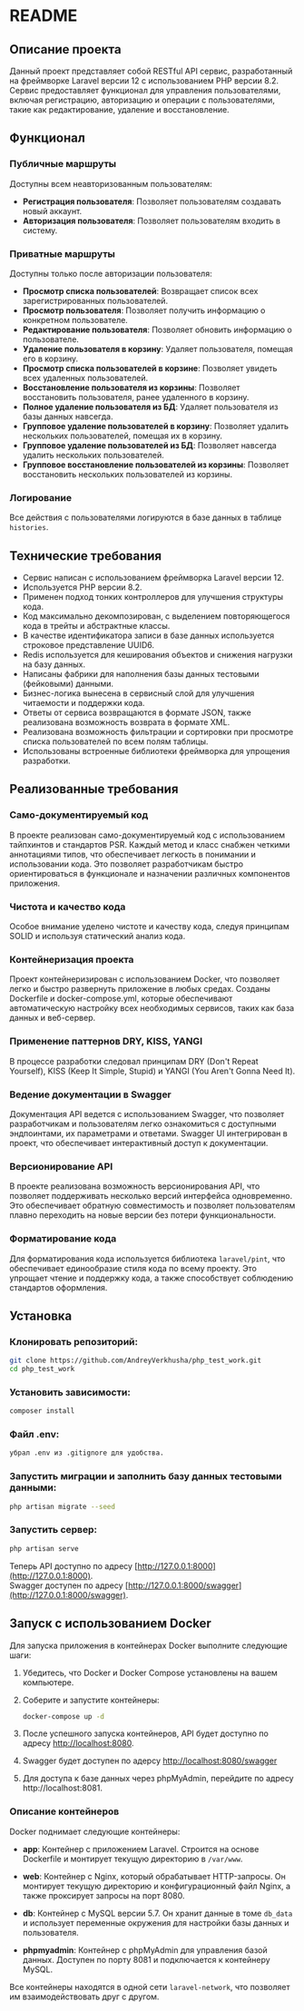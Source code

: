 # README

## Описание проекта

Данный проект представляет собой RESTful API сервис, разработанный на фреймворке Laravel версии 12 с использованием PHP версии 8.2. Сервис предоставляет функционал для управления пользователями, включая регистрацию, авторизацию и операции с пользователями, такие как редактирование, удаление и восстановление.

## Функционал

### Публичные маршруты
Доступны всем неавторизованным пользователям:
- **Регистрация пользователя**: Позволяет пользователям создавать новый аккаунт.
- **Авторизация пользователя**: Позволяет пользователям входить в систему.

### Приватные маршруты
Доступны только после авторизации пользователя:
- **Просмотр списка пользователей**: Возвращает список всех зарегистрированных пользователей.
- **Просмотр пользователя**: Позволяет получить информацию о конкретном пользователе.
- **Редактирование пользователя**: Позволяет обновить информацию о пользователе.
- **Удаление пользователя в корзину**: Удаляет пользователя, помещая его в корзину.
- **Просмотр списка пользователей в корзине**: Позволяет увидеть всех удаленных пользователей.
- **Восстановление пользователя из корзины**: Позволяет восстановить пользователя, ранее удаленного в корзину.
- **Полное удаление пользователя из БД**: Удаляет пользователя из базы данных навсегда.
- **Групповое удаление пользователей в корзину**: Позволяет удалить нескольких пользователей, помещая их в корзину.
- **Групповое удаление пользователей из БД**: Позволяет навсегда удалить нескольких пользователей.
- **Групповое восстановление пользователей из корзины**: Позволяет восстановить нескольких пользователей из корзины.

### Логирование
Все действия с пользователями логируются в базе данных в таблице `histories`.

## Технические требования

- Сервис написан с использованием фреймворка Laravel версии 12.
- Используется PHP версии 8.2.
- Применен подход тонких контроллеров для улучшения структуры кода.
- Код максимально декомпозирован, с выделением повторяющегося кода в трейты и абстрактные классы.
- В качестве идентификатора записи в базе данных используется строковое представление UUID6.
- Redis используется для кеширования объектов и снижения нагрузки на базу данных.
- Написаны фабрики для наполнения базы данных тестовыми (фейковыми) данными.
- Бизнес-логика вынесена в сервисный слой для улучшения читаемости и поддержки кода.
- Ответы от сервиса возвращаются в формате JSON, также реализована возможность возврата в формате XML.
- Реализована возможность фильтрации и сортировки при просмотре списка пользователей по всем полям таблицы.
- Использованы встроенные библиотеки фреймворка для упрощения разработки.

## Реализованные требования

### Само-документируемый код
В проекте реализован само-документируемый код с использованием тайпхинтов и стандартов PSR. Каждый метод и класс снабжен четкими аннотациями типов, что обеспечивает легкость в понимании и использовании кода. Это позволяет разработчикам быстро ориентироваться в функционале и назначении различных компонентов приложения.

### Чистота и качество кода
Особое внимание уделено чистоте и качеству кода, следуя принципам SOLID и используя статический анализ кода.

### Контейнеризация проекта
Проект контейнеризирован с использованием Docker, что позволяет легко и быстро развернуть приложение в любых средах. Созданы Dockerfile и docker-compose.yml, которые обеспечивают автоматическую настройку всех необходимых сервисов, таких как база данных и веб-сервер.

### Применение паттернов DRY, KISS, YANGI
В процессе разработки следовал принципам DRY (Don't Repeat Yourself), KISS (Keep It Simple, Stupid) и YANGI (You Aren't Gonna Need It).

### Ведение документации в Swagger
Документация API ведется с использованием Swagger, что позволяет разработчикам и пользователям легко ознакомиться с доступными эндпоинтами, их параметрами и ответами. Swagger UI интегрирован в проект, что обеспечивает интерактивный доступ к документации.

### Версионирование API
В проекте реализована возможность версионирования API, что позволяет поддерживать несколько версий интерфейса одновременно. Это обеспечивает обратную совместимость и позволяет пользователям плавно переходить на новые версии без потери функциональности.

### Форматирование кода
Для форматирования кода используется библиотека `laravel/pint`, что обеспечивает единообразие стиля кода по всему проекту. Это упрощает чтение и поддержку кода, а также способствует соблюдению стандартов оформления.

## Установка

### Клонировать репозиторий:

```bash
git clone https://github.com/AndreyVerkhusha/php_test_work.git
cd php_test_work
```

### Установить зависимости:

```bash
composer install
```

### Файл .env:

```bash
убрал .env из .gitignore для удобства.
```

### Запустить миграции и заполнить базу данных тестовыми данными:

```bash
php artisan migrate --seed
```

### Запустить сервер:

```bash
php artisan serve
```

Теперь API доступно по адресу [http://127.0.0.1:8000](http://127.0.0.1:8000). </br>
Swagger доступен по адресу [http://127.0.0.1:8000/swagger](http://127.0.0.1:8000/swagger).

## Запуск с использованием Docker

Для запуска приложения в контейнерах Docker выполните следующие шаги:

1. Убедитесь, что Docker и Docker Compose установлены на вашем компьютере.

2. Соберите и запустите контейнеры:

   ```bash
   docker-compose up -d
   ```

3. После успешного запуска контейнеров, API будет доступно по адресу [http://localhost:8080](http://localhost:8080).
   
5. Swagger будет доступен по адерсу [http://localhost:8080/swagger](http://localhost:8080/swagger)

6. Для доступа к базе данных через phpMyAdmin, перейдите по адресу http://localhost:8081.

### Описание контейнеров

Docker поднимает следующие контейнеры:

- **app**: Контейнер с приложением Laravel. Строится на основе Dockerfile и монтирует текущую директорию в `/var/www`.

- **web**: Контейнер с Nginx, который обрабатывает HTTP-запросы. Он монтирует текущую директорию и конфигурационный файл Nginx, а также проксирует запросы на порт 8080.

- **db**: Контейнер с MySQL версии 5.7. Он хранит данные в томе `db_data` и использует переменные окружения для настройки базы данных и пользователя.

- **phpmyadmin**: Контейнер с phpMyAdmin для управления базой данных. Доступен по порту 8081 и подключается к контейнеру MySQL.

Все контейнеры находятся в одной сети `laravel-network`, что позволяет им взаимодействовать друг с другом.

